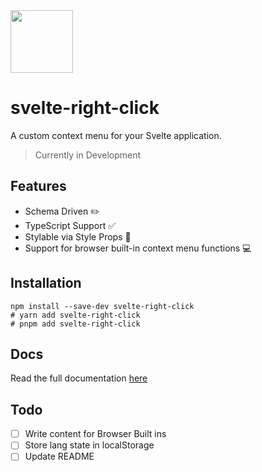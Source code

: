 <img src="https://user-images.githubusercontent.com/60861572/224575493-d2cc94a9-54e7-4633-866f-18928ca27585.svg" height="100px"/>

# svelte-right-click

A custom context menu for your Svelte application.

> Currently in Development

## Features
- Schema Driven ✏️
- TypeScript Support ✅
- Stylable via Style Props 🎨
- Support for browser built-in context menu functions 💻

## Installation

```shell
npm install --save-dev svelte-right-click
# yarn add svelte-right-click
# pnpm add svelte-right-click
```

## Docs

Read the full documentation [here](https://svelte-right-click.vercel.app)

## Todo

- [ ] Write content for Browser Built ins
- [ ] Store lang state in localStorage
- [ ] Update README
